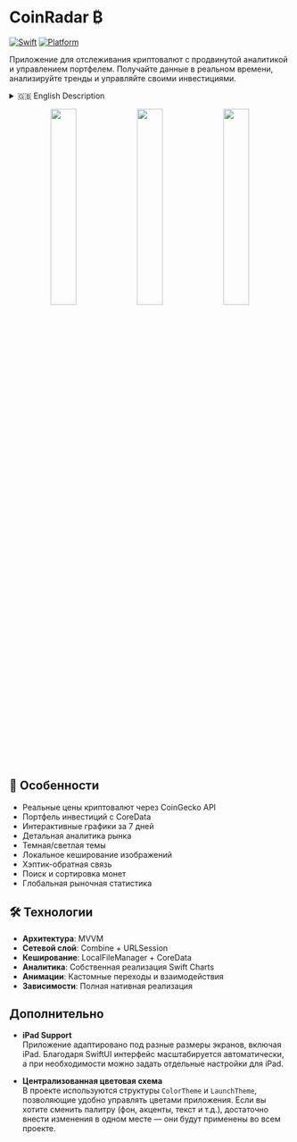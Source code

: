 # CoinRadar ₿

[![Swift](https://img.shields.io/badge/Swift-5.9-orange.svg)](https://swift.org)
[![Platform](https://img.shields.io/badge/Platform-iOS16+-blue.svg)](https://developer.apple.com/ios/)

Приложение для отслеживания криптовалют с продвинутой аналитикой и управлением портфелем. Получайте данные в реальном времени, анализируйте тренды и управляйте своими инвестициями.

<details>
<summary>🇬🇧 English Description</summary>

### 

A cryptocurrency tracking app with advanced analytics and portfolio management.  
Track live prices, view 7-day charts, analyze the global market and manage your holdings using a clean and intuitive SwiftUI interface.

#### Features:
- Real-time data from CoinGecko API
- CoreData-based investment portfolio
- 7-day interactive price charts
- Global market analytics
- Light/Dark theme support
- Image caching for better performance
- Haptic feedback for smooth UX
- Coin search and sorting
- Native support for iPad screens
- MVVM architecture, Combine framework

</details>

<p align="center">
  <!-- Замените ссылки на реальные скриншоты/гифки -->
  <img src="https://i.imgur.com/dH88RfI.png" width=30%>
  <img src="https://i.imgur.com/6jQpJ0y.png" width=30%>
  <img src="https://i.imgur.com/LKapwMq.png" width=30%>
</p>



## 🌟 Особенности

- Реальные цены криптовалют через CoinGecko API
- Портфель инвестиций с CoreData
- Интерактивные графики за 7 дней
- Детальная аналитика рынка
- Темная/светлая темы
- Локальное кеширование изображений
- Хэптик-обратная связь
- Поиск и сортировка монет
- Глобальная рыночная статистика

## 🛠 Технологии

- **Архитектура**: MVVM
- **Сетевой слой**: Combine + URLSession
- **Кеширование**: LocalFileManager + CoreData
- **Аналитика**: Собственная реализация Swift Charts
- **Анимации**: Кастомные переходы и взаимодействия
- **Зависимости**: Полная нативная реализация

## Дополнительно

- **iPad Support**  
  Приложение адаптировано под разные размеры экранов, включая iPad. Благодаря SwiftUI интерфейс масштабируется автоматически, а при необходимости можно задать отдельные настройки для iPad.

- **Централизованная цветовая схема**  
  В проекте используются структуры `ColorTheme` и `LaunchTheme`, позволяющие удобно управлять цветами приложения. Если вы хотите сменить палитру (фон, акценты, текст и т.д.), достаточно внести изменения в одном месте — они будут применены во всем проекте.





